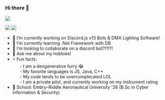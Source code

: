 ### Hi there 👋

 <img  src="https://github-profile-trophy.vercel.app/?username=Nolant108&theme=onedark" />

<p float="center">
  <img  src="https://github-readme-stats.vercel.app/api?username=nolant108&show_icons=true&theme=dark&count_private=true&hide=contribs,issue" />
  <img  src="https://github-readme-stats.vercel.app/api/top-langs/?username=nolant108&layout=compact&theme=dark" />
</p>


- 🔭 I’m currently working on Discord.js v13 Bots & DMX Lighting Software!
- 🌱 I’m currently learning .Net Framework with DB
- 👯 I’m looking to collaborate on a discord bot?!?!?!
- 💬 Ask me about my hobbies!
- ⚡ Fun facts: <br>
&nbsp;&nbsp;&nbsp;&nbsp;&nbsp;&nbsp;-  I am a dengenerative furry 😂 <br>
&nbsp;&nbsp;&nbsp;&nbsp;&nbsp;&nbsp;-  My favorite languages is JS, Java, C++ <br>
&nbsp;&nbsp;&nbsp;&nbsp;&nbsp;&nbsp;-  My code tends to be overcomplecated LOL <br>
&nbsp;&nbsp;&nbsp;&nbsp;&nbsp;&nbsp;-  I am a private pilot, and currently working on my instrument rating <br>
- 🏫 School: Embry–Riddle Aeronautical University '26 (B.Sc in Cyber Information & Security)
 <br> <br>
 


<!--
**nolant108/nolant108** is a ✨ _special_ ✨ repository because its `README.md` (this file) appears on your GitHub profile.

Here are some ideas to get you started:

- 🔭 I’m currently working on ...
- 🌱 I’m currently learning ...
- 👯 I’m looking to collaborate on ...
- 🤔 I’m looking for help with ...
- 💬 Ask me about ...
- 📫 How to reach me: ...
- 😄 Pronouns: ...
- ⚡ Fun fact: ...
-->
